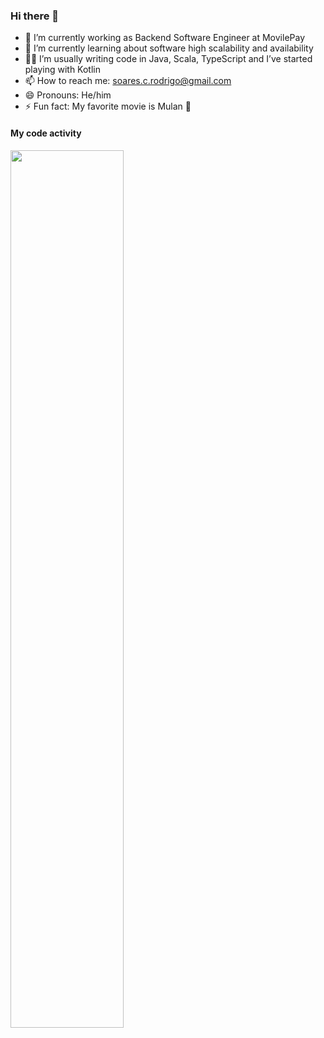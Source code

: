 ### Hi there 👋

- 🔭 I’m currently working as Backend Software Engineer at MovilePay
- 🌱 I’m currently learning about software high scalability and availability 
- 👨‍💻 I’m usually writing code in Java, Scala, TypeScript and I’ve started playing with Kotlin
- 📫 How to reach me: soares.c.rodrigo@gmail.com
- 😄 Pronouns: He/him
- ⚡ Fun fact: My favorite movie is Mulan 🐉

#### My code activity
<img src="https://wakatime.com/share/@f48b3781-2ae6-4e75-957a-67446f9892f4/6f2088cc-a1ce-4014-b837-6954db065d54.svg" width="60%"></img>
